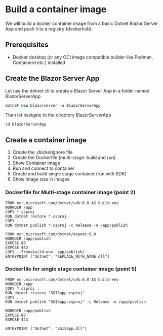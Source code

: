 # Build a container image
We will build a docker container image from a basic Dotnet Blazor Server App and push it to a registry (dockerhub).
## Prerequisites
* Docker desktop (or any OCI image compatible builder like Podman, Containerd etc.) installed
## Create the Blazor Server App
Let use the dotnet cli to create a Blazor Server App in a folder named BlazorServerApp
```csharp
dotnet new blazorserver -o BlazorServerApp
```
Then let navigate to the directory BlazorServerApp
```
cd BlazorServerApp
```` 
## Create a container image
1) Create the .dockerignore file
2) Create the Dockerfile (multi-stage: build and run)
3) Show Container image 
4) Run and connect to container
5) Create and build single stage container (run with SDK)
6) Show image size in images


### Dockerfile for Multi-stage container image (point 2)

```
FROM mcr.microsoft.com/dotnet/sdk:6.0 AS build-env
WORKDIR /app
COPY *.csproj .
RUN dotnet restore *.csproj
COPY . .
RUN dotnet publish *.csproj -c Release -o /app/publish

FROM mcr.microsoft.com/dotnet/aspnet:6.0
WORKDIR /app/publish
EXPOSE 80
EXPOSE 443
COPY --from=build-env  app/publish/ .
ENTRYPOINT ["dotnet", "REPLACE_WITH_NAME.dll"]
```

### Dockerfile for single stage container image (point 5)

```
FROM mcr.microsoft.com/dotnet/sdk:6.0 AS build-env
WORKDIR /app
COPY *.csproj .
RUN dotnet restore "SGISapp.csproj"
COPY . .
RUN dotnet publish "SGISapp.csproj" -c Release -o /app/publish

WORKDIR /app/publish
EXPOSE 80
EXPOSE 443

ENTRYPOINT ["dotnet", "SGISapp.dll"]
```
